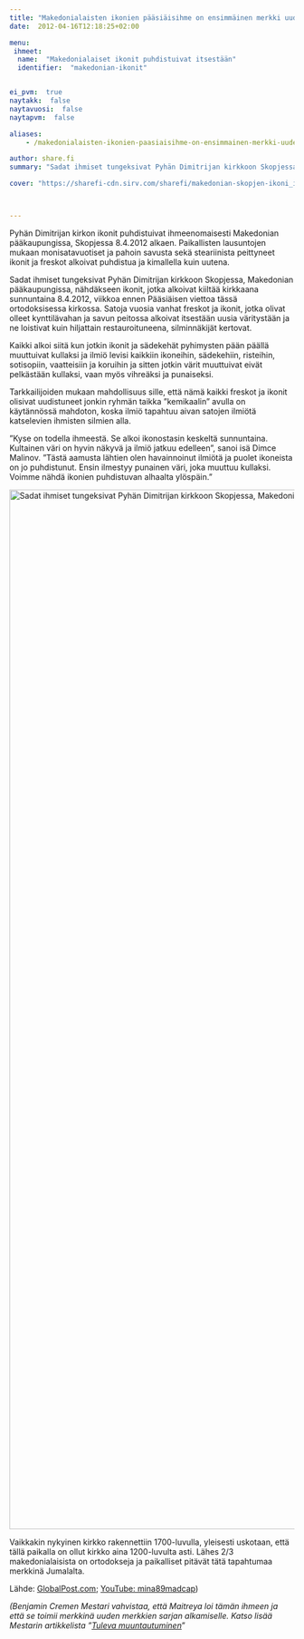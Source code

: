 ```yaml
---
title: "Makedonialaisten ikonien pääsiäisihme on ensimmäinen merkki uudesta sarjasta ihmeitä"
date:  2012-04-16T12:18:25+02:00

menu:
 ihmeet:
  name:  "Makedonialaiset ikonit puhdistuivat itsestään"
  identifier:  "makedonian-ikonit"


ei_pvm:  true
naytakk:  false
naytavuosi:  false
naytapvm:  false

aliases:
    - /makedonialaisten-ikonien-paasiaisihme-on-ensimmainen-merkki-uudesta-sarjasta-ihmeita/

author: share.fi
summary: "Sadat ihmiset tungeksivat Pyhän Dimitrijan kirkkoon Skopjessa, Makedonian pääkaupungissa, nähdäkseen ikonit, jotka alkoivat kiiltää kirkkaana sunnuntaina 8.4.2012, viikkoa ennen Pääsiäisen viettoa tässä ortodoksisessa kirkossa."

cover: "https://sharefi-cdn.sirv.com/sharefi/makedonian-skopjen-ikoni_ihme-2012.jpg?profile=crok-nodisplay&cx=470&cy=520&cw=200&ch=300"



---
```

<p class="alustus">Pyhän Dimitrijan kirkon ikonit puhdistuivat ihmeenomaisesti Makedonian pääkaupungissa, Skopjessa 8.4.2012 alkaen. Paikallisten lausuntojen mukaan monisatavuotiset ja pahoin savusta sekä steariinista peittyneet ikonit ja freskot alkoivat puhdistua ja kimallella kuin uutena.</p>

<p>Sadat ihmiset tungeksivat Pyhän Dimitrijan kirkkoon Skopjessa, Makedonian pääkaupungissa, nähdäkseen ikonit, jotka alkoivat kiiltää kirkkaana sunnuntaina 8.4.2012, viikkoa ennen Pääsiäisen viettoa tässä ortodoksisessa kirkossa. Satoja vuosia vanhat freskot ja ikonit, jotka olivat olleet kynttilävahan ja savun peitossa alkoivat itsestään uusia väritystään ja ne loistivat kuin hiljattain restauroituneena, silminnäkijät kertovat.</p>

<p>Kaikki alkoi siitä kun jotkin ikonit ja sädekehät pyhimysten pään päällä muuttuivat kullaksi ja ilmiö levisi kaikkiin ikoneihin, sädekehiin, risteihin, sotisopiin, vaatteisiin ja koruihin ja sitten jotkin värit muuttuivat eivät pelkästään kullaksi, vaan myös vihreäksi ja punaiseksi.</p>
<p>Tarkkailijoiden mukaan mahdollisuus sille, että nämä kaikki freskot ja ikonit olisivat uudistuneet jonkin ryhmän taikka ”kemikaalin” avulla on käytännössä mahdoton, koska ilmiö tapahtuu aivan satojen ilmiötä katselevien ihmisten silmien alla.</p>
<p>”Kyse on todella ihmeestä. Se alkoi ikonostasin keskeltä sunnuntaina. Kultainen väri on hyvin näkyvä ja ilmiö jatkuu edelleen”, sanoi isä Dimce Malinov. ”Tästä aamusta lähtien olen havainnoinut ilmiötä ja puolet ikoneista on jo puhdistunut. Ensin ilmestyy punainen väri, joka muuttuu kullaksi. Voimme nähdä ikonien puhdistuvan alhaalta ylöspäin.”</p>
<p><img src="https://sharefi.sirv.com/sharefi/off-makedonian-skopjen-ikoni_ihme-2012.jpg?profile=crok-nodisplay" width="1181" height="1834" alt="Sadat ihmiset tungeksivat Pyhän Dimitrijan kirkkoon Skopjessa, Makedonian pääkaupungissa, nähdäkseen ikonit, jotka alkoivat kiiltää kirkkaana sunnuntaina 8.4.2012" /></p>
<p>Vaikkakin nykyinen kirkko rakennettiin 1700-luvulla, yleisesti uskotaan, että tällä paikalla on ollut kirkko aina 1200-luvulta asti. Lähes 2/3 makedonialaisista on ortodokseja ja paikalliset pitävät tätä tapahtumaa merkkinä Jumalalta.</p>
<p>Lähde: <a href="http://www.globalpost.com/dispatch/news/regions/europe/120409/macedonia-church-says-miracle-occurring-shining-frescoes" target="_blank" class="external" rel="nofollow">GlobalPost.com</a>; <a title="Alkuperäinen YouTube-video josta kuva on otettu, Skopjen ikoni-ihme 8.4.2012" href="https://www.youtube.com/watch?gl=US&amp;v=CQ6UwH8mL0w" target="_blank" class="external" rel="nofollow">YouTube: mina89madcap</a>)</p>
<p><em>(Benjamin Cremen Mestari vahvistaa, että Maitreya loi tämän ihmeen ja että se toimii merkkinä uuden merkkien sarjan alkamiselle. Katso lisää Mestarin artikkelista ”<a title="Mestarin sanoin 3/2012: Tuleva muuntautuminen" href="/mestarin-sanoin-32012-tuleva-muuntautuminen" target="_blank">Tuleva muuntautuminen</a></em>”</p>